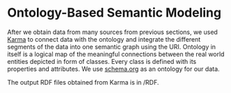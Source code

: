 # Ontology-Based Semantic Modeling 

After we obtain data from many sources from previous sections, we used [Karma](http://usc-isi-i2.github.io/karma/)
 to connect data with the ontology and integrate the different segments of the data into one semantic graph using the URI. 
 Ontology in itself is a logical map of the meaningful connections between the real world entities depicted in form of classes.
 Every class is defined with its properties and attributes. We use [schema.org](http://schema.org/) as an ontology for our data.
 
The output RDF files obtained from Karma is in /RDF.
 
